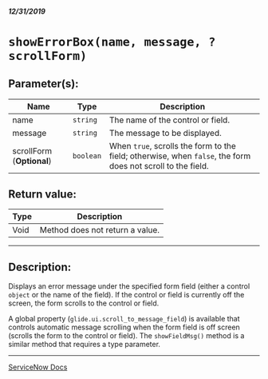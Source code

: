##### 12/31/2019
# `showErrorBox(name, message, ?scrollForm)`

## Parameter(s):
| Name | Type | Description |
|---|---|---|
| name | `string` | The name of the control or field. |
| message | `string` | The message to be displayed. |
| scrollForm (**Optional**) | `boolean` | When `true`, scrolls the form to the field; otherwise, when `false`, the form does not scroll to the field. |

## Return value:
| Type | Description |
|---|---|
| Void | Method does not return a value. |

---

## Description:
Displays an error message under the specified form field (either a control `object` or the name of the field).  If the control or field is currently off the screen, the form scrolls to the control or field.

A global property (`glide.ui.scroll_to_message_field`) is available that controls automatic message scrolling when the form field is off screen (scrolls the form to the control or field).  The `showFieldMsg()` method is a similar method that requires a type parameter.

---

[ServiceNow Docs](https://developer.servicenow.com/app.do#!/api_doc?v=newyork&id=r_GlideFormShowErrorBox_String_String)